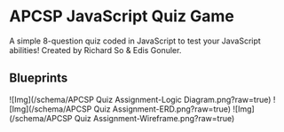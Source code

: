 # APCSP JavaScript Quiz Game

A simple 8-question quiz coded in JavaScript to test your JavaScript abilities! Created by Richard So & Edis Gonuler.

## Blueprints
![Img](/schema/APCSP Quiz Assignment-Logic Diagram.png?raw=true)
![Img](/schema/APCSP Quiz Assignment-ERD.png?raw=true)
![Img](/schema/APCSP Quiz Assignment-Wireframe.png?raw=true)
